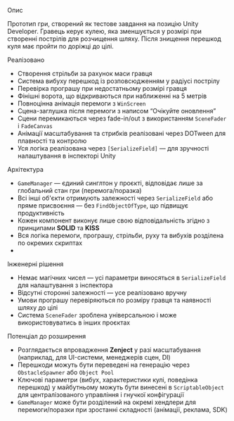 Опис

Прототип гри, створений як тестове завдання на позицію Unity Developer. Гравець керує кулею, яка зменшується у розмірі при створенні пострілів для розчищення шляху. Після знищення перешкод куля має пройти по доріжці до цілі.

Реалізовано

- Створення стрільби за рахунок маси гравця
- Система вибуху перешкод із розповсюдженням у радіусі пострілу
- Перевірка програшу при недостатньому розмірі гравця
- Фінішні ворота, що відкриваються при наближенні на 5 метрів
- Повноцінна анімація перемоги з `WinScreen`
- Сцена-заглушка після перемоги з написом “Очікуйте оновлення”
- Сцени перемикаються через fade-in/out з використанням `SceneFader` і `FadeCanvas`
- Анімації масштабування та стрибків реалізовані через DOTween для плавності та контролю
- Уся логіка реалізована через `[SerializeField]` — для зручності налаштування в інспекторі Unity

Архітектура

- `GameManager` — єдиний синглтон у проєкті, відповідає лише за глобальний стан гри (перемога/поразка)
- Всі інші об'єкти отримують залежності через `SerializeField` або пряме присвоєння — без `FindObjectOfType`, що підвищує продуктивність
- Кожен компонент виконує лише свою відповідальність згідно з принципами **SOLID** та **KISS**
- Вся логіка перемоги, програшу, стрільби, руху та вибухів розділена по окремих скриптах
- 
Інженерні рішення

- Немає магічних чисел — усі параметри виносяться в `SerializeField` для налаштування з інспектора
- Відсутні сторонні залежності — усе реалізовано вручну
- Умови програшу перевіряються по розміру гравця та наявності шляху до цілі
- Система `SceneFader` зроблена універсальною і може використовуватись в інших проєктах

Потенціал до розширення

- Розглядається впровадження **Zenject** у разі масштабування (наприклад, для UI-системи, менеджерів сцен, DI)
- Перешкоди можуть бути переведені на генерацію через `ObstacleSpawner` або `Object Pool`
- Ключові параметри (вибух, характеристики кулі, поведінка перешкод) у майбутньому можуть бути винесені в `ScriptableObject` для централізованого управління і гнучкої конфігурації
- `GameManager` може бути розділений на окремі хендлери для перемоги/поразки при зростанні складності (анімації, реклама, SDK)
